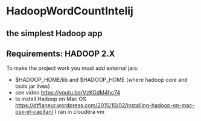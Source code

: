 # HadoopWordCountIntelij
the simplest Hadoop app
-----------------------
Requirements:
HADOOP 2.X
-----------------------
To make the project work you must add external jars:
* $HADOOP_HOME/lib and $HADOOP_HOME (where hadoop core and tools jar lives)
* see video https://youtu.be/VzKGdM4hc74
* to install Hadoop on Mac OS https://dtflaneur.wordpress.com/2015/10/02/installing-hadoop-on-mac-osx-el-capitan/
I ran in cloudera vm
